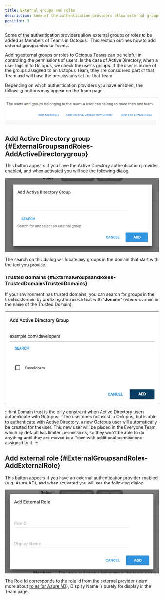 ```yaml
---
title: External groups and roles
description: Some of the authentication providers allow external groups or roles to be added as Members of Teams in Octopus.
position: 3
---
```


Some of the authentication providers allow external groups or roles to be added as Members of Teams in Octopus.  This section outlines how to add external groups/roles to Teams.

Adding external groups or roles to Octopus Teams can be helpful in controlling the permissions of users. In the case of Active Directory, when a user logs in to Octopus, we check the user's groups. If the user is in one of the groups assigned to an Octopus Team, they are considered part of that Team and will have the permissions set for that Team.

Depending on which authentication providers you have enabled, the following buttons may appear on the Team page.

![](images/members-buttons.png "width=694")

## Add Active Directory group {#ExternalGroupsandRoles-AddActiveDirectorygroup}

This button appears if you have the Active Directory authentication provider enabled, and when activated you will see the following dialog

![](images/add-ad-group.png)

The search on this dialog will locate any groups in the domain that start with the text you provide.

### Trusted domains {#ExternalGroupsandRoles-TrustedDomainsTrustedDomains}

If your environment has trusted domains, you can search for groups in the trusted domain by prefixing the search text with "**domain**" (where domain is the name of the Trusted Domain).

![](images/add-ad-group-trusted-domains.png)

:::hint
Domain trust is the only constraint when Active Directory users authenticate with Octopus. If the user does not exist in Octopus, but is able to authenticate with Active Directory, a new Octopus user will automatically be created for the user. This new user will be placed in the Everyone Team, which by default has limited permissions, so they won't be able to do anything until they are moved to a Team with additional permissions assigned to it.
:::

## Add external role {#ExternalGroupsandRoles-AddExternalRole}

This button appears if you have an external authentication provider enabled (e.g. Azure AD), and when activated you will see the following dialog

![](images/add-external-role.png)

The Role Id corresponds to the role id from the external provider (learn more about [roles for Azure AD](/docs/administration/authentication/azure-ad-authentication.md)), Display Name is purely for display in the Team page.
